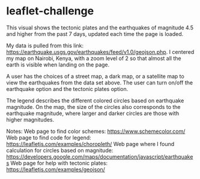 # leaflet-challenge

This visual shows the tectonic plates and the earthquakes of magnitude 4.5 and higher from the past 7 days, updated each time the page is loaded.

My data is pulled from this link: https://earthquake.usgs.gov/earthquakes/feed/v1.0/geojson.php. I centered my map on Nairobi, Kenya, with a zoom level of 2 so that almost all the earth is visible when landing on the page.

A user has the choices of a street map, a dark map, or a satellite map to view the earthquakes from the data set above. The user can turn on/off the earthquake option and the tectonic plates option.

The legend describes the different colored circles based on earthquake magnitude. On the map, the size of the circles also corresponds to the earthquake magnitude, where larger and darker circles are those with higher magnitudes.

Notes: Web page to find color schemes: https://www.schemecolor.com/
       Web page to find code for legend: https://leafletjs.com/examples/choropleth/
       Web page where I found calculation for circles based on magnitude:
            https://developers.google.com/maps/documentation/javascript/earthquakes
       Web page for help with tectonic plates: https://leafletjs.com/examples/geojson/     